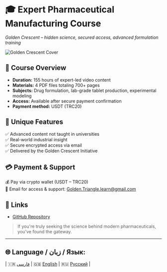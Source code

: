 # 🎓 Expert Pharmaceutical Manufacturing Course  
*Golden Crescent – hidden science, secured access, advanced formulation training*

![Golden Crescent Cover](./cover.jpg)

## 🧪 Course Overview  
- **Duration:** 155 hours of expert-led video content  
- **Materials:** 4 PDF files totaling 700+ pages  
- **Subjects:** Drug formulation, lab-grade tablet production, experimental modeling  
- **Access:** Available after secure payment confirmation  
- **Payment method:** USDT (TRC20)

## 🔐 Unique Features  
✅ Advanced content not taught in universities  
✅ Real-world industrial insight  
✅ Secure encrypted access via email  
✅ Delivered by the Golden Crescent Initiative

## 💳 Payment & Support  
💰 Pay via crypto wallet (USDT – TRC20)  
📧 Email for access & support: Golden.Triangle.learn@gmail.com

## 🔗 Links  
- [GitHub Repository](https://github.com/drugsilk/drug-production-course-hopple)

> If you're truly seeking the science behind modern pharmaceuticals, you've found the gateway.



---

## 🌐 Language / زبان / Язык:

| 🇮🇷 [فارسی](./index.md) | 🇬🇧 [English](./index-en.md) | 🇷🇺 [Русский](./index-ru.md) |
